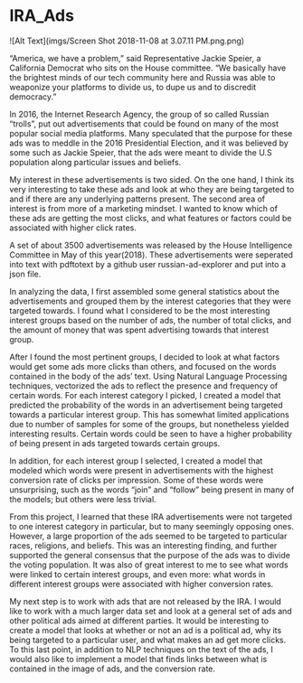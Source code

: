 # IRA_Ads

![Alt Text](imgs/Screen Shot 2018-11-08 at 3.07.11 PM.png.png)

“America, we have a problem,” said Representative Jackie Speier, a California Democrat who sits on the House committee. “We basically have the brightest minds of our tech community here and Russia was able to weaponize your platforms to divide us, to dupe us and to discredit democracy.”

   In 2016, the Internet Research Agency, the group of so called Russian “trolls”, put out advertisements that could be found on many of the most popular social media platforms.  Many speculated that the purpose for these ads was to meddle in the 2016 Presidential Election, and it was believed by some such as Jackie Speier, that the ads were meant to divide the U.S population along particular issues and beliefs.

   My interest in these advertisements is two sided.  On the one hand, I think its very interesting to take these ads and look at who they are being targeted to and if there are any underlying patterns present.  The second area of interest is from more of a marketing mindset.  I wanted to know which of these ads are getting the most clicks, and what features or factors could be associated with higher click rates.

   A set of about 3500 advertisements was released by the House Intelligence Committee in May of this year(2018).  These advertisements were seperated into text with pdftotext by a github user russian-ad-explorer and put into a json file.

   In analyzing the data, I first assembled some general statistics about the advertisements and grouped them by the interest categories that they were targeted towards.  I found what I considered to be the most interesting interest groups based on the number of ads, the number of total clicks, and the amount of money that was spent advertising towards that interest group.

   After I found the most pertinent groups, I decided to look at what factors would get some ads more clicks than others, and focused on the words contained in the body of the ads’ text.  Using Natural Language Processing techniques, vectorized the ads to reflect the presence and frequency of certain words.  For each interest category I picked, I created a model that predicted the probability of the words in an advertisement being targeted towards a particular interest group.  This has somewhat limited applications due to number of samples for some of the groups, but nonetheless yielded interesting results.  Certain words could be seen to have a higher probability of being present in ads targeted towards certain groups.

   In addition, for each interest group I selected, I created a model that modeled which words were present in advertisements with the highest conversion rate of clicks per impression.  Some of these words were unsurprising, such as the words “join” and “follow” being present in many of the models; but others were less trivial.

   From this project, I learned that these IRA advertisements were not targeted to one interest category in particular, but to many seemingly opposing ones.  However, a large proportion of the ads seemed to be targeted to particular races, religions, and beliefs.  This was an interesting finding, and further supported the general consensus that the purpose of the ads was to divide the voting population.  It was also of great interest to me to see what words were linked to certain interest groups, and even more: what words in different interest groups were associated with higher conversion rates.

   My next step is to work with ads that are not released by the IRA.  I would like to work with a much larger data set and look at a general set of ads and other political ads aimed at different parties.  It would be interesting to create a model that looks at whether or not an ad is a political ad, why its being targeted to a particular user, and what makes an ad get more clicks.  To this last point, in addition to NLP techniques on the text of the ads, I would also like to implement a model that finds links between what is contained in the image of ads, and the conversion rate.
